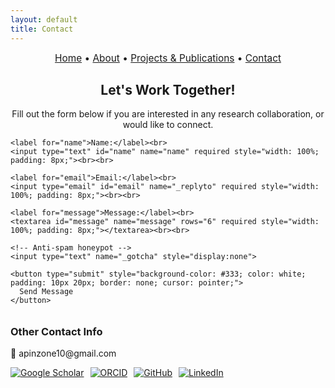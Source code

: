 ```yaml
---
layout: default
title: Contact
---
```


<div style="text-align:center; font-size: 1.1em; margin-bottom: 1.5em;">
  <a href="/">Home</a> • 
  <a href="/about">About</a> • 
  <a href="/projects">Projects & Publications</a> • 
  <a href="/contact">Contact</a>
</div>

<h2 style="text-align: center;">Let's Work Together!</h2>
<p style="text-align: center;">
  Fill out the form below if you are interested in any research collaboration, or would like to connect.
</p>

<div style="max-width: 600px; margin: auto;">
  <form action="https://formspree.io/f/mblyjabl" method="POST">
    
    <label for="name">Name:</label><br>
    <input type="text" id="name" name="name" required style="width: 100%; padding: 8px;"><br><br>

    <label for="email">Email:</label><br>
    <input type="email" id="email" name="_replyto" required style="width: 100%; padding: 8px;"><br><br>

    <label for="message">Message:</label><br>
    <textarea id="message" name="message" rows="6" required style="width: 100%; padding: 8px;"></textarea><br><br>

    <!-- Anti-spam honeypot -->
    <input type="text" name="_gotcha" style="display:none">

    <button type="submit" style="background-color: #333; color: white; padding: 10px 20px; border: none; cursor: pointer;">
      Send Message
    </button>
  </form>
</div>

<h3 style="margin-top: 2em;">Other Contact Info</h3>

<p>📩 apinzone10@gmail.com</p>

<div style="display: flex; flex-wrap: wrap; gap: 10px; margin-top: 1em;">

  <a href="https://scholar.google.com/citations?user=GMi1gHsAAAAJ&hl=en&oi=ao" target="_blank">
    <img src="https://img.shields.io/badge/Google%20Scholar-4285F4?style=for-the-badge&logo=google-scholar&logoColor=white" alt="Google Scholar">
  </a>

  <a href="https://orcid.org/0009-0001-1381-0868" target="_blank">
    <img src="https://img.shields.io/badge/ORCID-A6CE39?style=for-the-badge&logo=orcid&logoColor=white" alt="ORCID">
  </a>

  <a href="https://github.com/apinzone" target="_blank">
    <img src="https://img.shields.io/badge/GitHub-181717?style=for-the-badge&logo=github&logoColor=white" alt="GitHub">
  </a>

  <a href="https://www.linkedin.com/in/apinzone" target="_blank">
    <img src="https://img.shields.io/badge/LinkedIn-0A66C2?style=for-the-badge&logo=linkedin&logoColor=white" alt="LinkedIn">
  </a>

</div>
